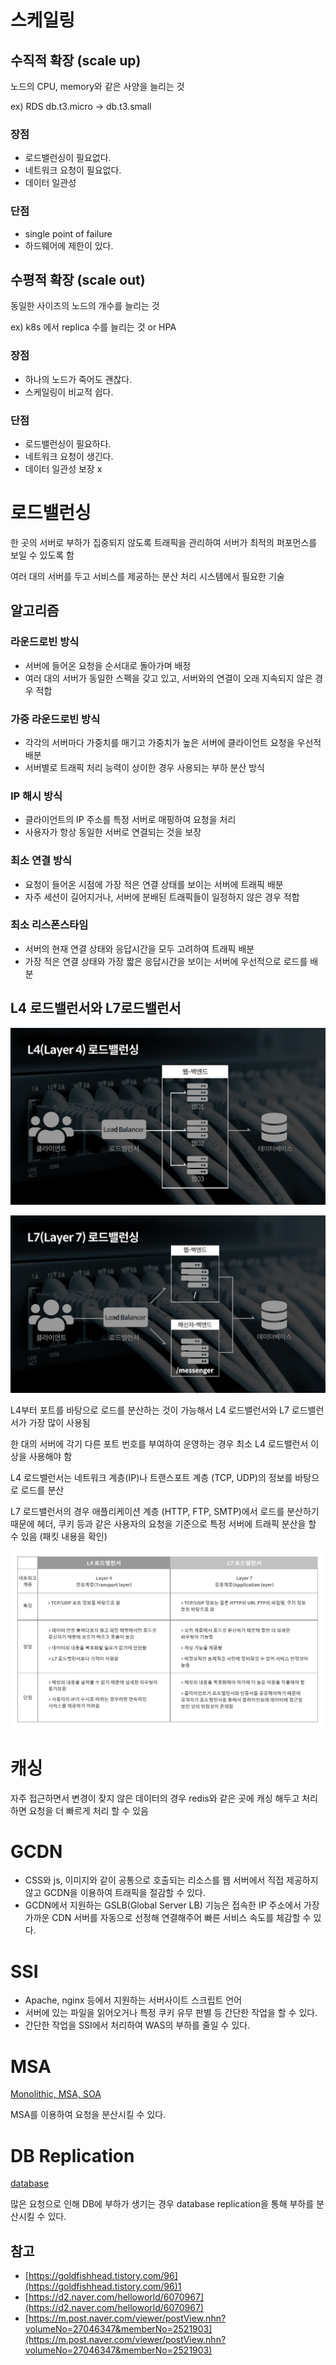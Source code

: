 # 스케일링

## 수직적 확장 (scale up)

노드의 CPU, memory와 같은 사양을 늘리는 것

ex) RDS db.t3.micro → db.t3.small

### 장점

- 로드밸런싱이 필요없다.
- 네트워크 요청이 필요없다.
- 데이터 일관성

### 단점

- single point of failure
- 하드웨어에 제한이 있다.

## 수평적 확장 (scale out)

동일한 사이즈의 노드의 개수를 늘리는 것

ex) k8s 에서 replica 수를 늘리는 것 or HPA

### 장점

- 하나의 노드가 죽어도 괜찮다.
- 스케일링이 비교적 쉽다.

### 단점

- 로드밸런싱이 필요하다.
- 네트워크 요청이 생긴다.
- 데이터 일관성 보장 x

# 로드밸런싱

한 곳의 서버로 부하가 집중되지 않도록 트래픽을 관리하여 서버가 최적의 퍼포먼스를 보일 수 있도록 함

여러 대의 서버를 두고 서비스를 제공하는 분산 처리 시스템에서 필요한 기술

## 알고리즘

### 라운드로빈 방식

- 서버에 들어온 요청을 순서대로 돌아가며 배정
- 여러 대의 서버가 동일한 스펙을 갖고 있고, 서버와의 연결이 오래 지속되지 않은 경우 적합

### 가중 라운드로빈 방식

- 각각의 서버마다 가중치를 매기고 가중치가 높은 서버에 클라이언트 요청을 우선적 배분
- 서버별로 트래픽 처리 능력이 상이한 경우 사용되는 부하 분산 방식

### IP 해시 방식

- 클라이언트의 IP 주소를 특정 서버로 매핑하여 요청을 처리
- 사용자가 항상 동일한 서버로 연결되는 것을 보장

### 최소 연결 방식

- 요청이 들어온 시점에 가장 적은 연결 상태를 보이는 서버에 트래픽 배분
- 자주 세션이 길어지거나, 서버에 분배된 트래픽들이 일정하지 않은 경우 적합

### 최소 리스폰스타임

- 서버의 현재 연결 상태와 응답시간을 모두 고려하여 트래픽 배분
- 가장 적은 연결 상태와 가장 짧은 응답시간을 보이는 서버에 우선적으로 로드를 배분

## L4 로드밸런서와 L7로드밸런서

![L4 Loadbalancer](./static/l4_lb.png)

![L7 Loadbalancer](./static/l7_lb.png)

L4부터 포트를 바탕으로 로드를 분산하는 것이 가능해서 L4 로드밸런서와 L7 로드밸런서가 가장 많이 사용됨

한 대의 서버에 각기 다른 포트 번호를 부여하여 운영하는 경우 최소 L4 로드밸런서 이상을 사용해야 함

L4 로드밸런서는 네트워크 계층(IP)나 트랜스포트 계층 (TCP, UDP)의 정보를 바탕으로 로드를 분산

L7 로드밸런서의 경우 애플리케이션 계층 (HTTP, FTP, SMTP)에서 로드를 분산하기 때문에 헤더, 쿠키 등과 같은 사용자의 요청을 기준으로 특정 서버에 트래픽 분산을 할 수 있음 (패킷 내용을 확인)

![L4 vs L7](./static/l4_vs_l7.png)

# 캐싱

자주 접근하면서 변경이 잦지 않은 데이터의 경우 redis와 같은 곳에 캐싱 해두고 처리하면 요청을 더 빠르게 처리 할 수 있음 

# GCDN

- CSS와 js, 이미지와 같이 공통으로 호출되는 리소스를 웹 서버에서 직접 제공하지 않고 GCDN을 이용하여 트래픽을 절감할 수 있다.
- GCDN에서 지원하는 GSLB(Global Server LB) 기능은 접속한 IP 주소에서 가장 가까운 CDN 서버를 자동으로 선정해 연결해주어 빠른 서비스 속도를 체감할 수 있다.

# SSI

- Apache, nginx 등에서 지원하는 서버사이트 스크립트 언어
- 서버에 있는 파일을 읽어오거나 특정 쿠키 유무 판별 등 간단한 작업을 할 수 있다.
- 간단한 작업을 SSI에서 처리하여 WAS의 부하를 줄일 수 있다.

# MSA

[Monolithic, MSA, SOA](MicroServiceArchitecture.md) 

MSA를 이용하여 요청을 분산시킬 수 있다.

# DB Replication

[database](Database.md) 

많은 요청으로 인해 DB에 부하가 생기는 경우 database replication을 통해 부하를 분산시킬 수 있다.


## 참고

- [https://goldfishhead.tistory.com/96](https://goldfishhead.tistory.com/96)1
- [https://d2.naver.com/helloworld/6070967](https://d2.naver.com/helloworld/6070967)
- [https://m.post.naver.com/viewer/postView.nhn?volumeNo=27046347&memberNo=2521903](https://m.post.naver.com/viewer/postView.nhn?volumeNo=27046347&memberNo=2521903)
